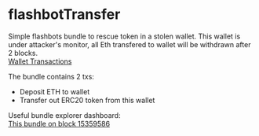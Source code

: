 # flashbotTransfer

Simple flashbots bundle to rescue token in a stolen wallet. This wallet is under attacker's monitor, all Eth transfered to wallet will be withdrawn after 2 blocks.    
[Wallet Transactions](https://etherscan.io/address/0xd6a861f339442e1e06488ae1bba9e0032ef9a95c)

The bundle contains 2 txs:  
  - Deposit ETH to wallet
  - Transfer out ERC20 token from this wallet


Useful bundle explorer dashboard:  
[This bundle on block 15359586](https://flashbots-explorer.marto.lol/?block=15359586)
